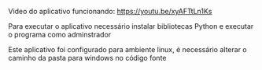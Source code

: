 Video do aplicativo funcionando: https://youtu.be/xyAFTtLn1Ks

Para executar o aplicativo necessário instalar bibliotecas Python e executar o programa como adminstrador

Este aplicativo foi configurado para ambiente linux, é necessário alterar o caminho da pasta para windows no código fonte
